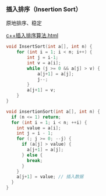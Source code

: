 ### 插入排序（Insertion Sort）

原地排序、稳定

[c++插入排序算法.html](./c++插入排序算法.html)

```cPP
void InsertSort(int a[], int n) {
    for (int i = 1; i < n; i++) {
        int j = i-1;
        int v = a[i];
        while (j >= 0 && a[j] > v) {
            a[j+1] = a[j];
            j--;
        }
        a[j+1] = v;
    }
}
```

```cPP
void insertionSort(int a[], int n) {
  if (n <= 1) return;
  for (int i = 1; i < n; ++i) {
    int value = a[i];
    int j = i - 1;
    for (; j >= 0; --j) {
      if (a[j] > value) {
        a[j+1] = a[j];
      } else {
        break;
      }
    }
    a[j+1] = value; // 插入数据
  }
}
```

#### 